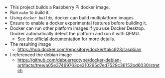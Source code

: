 * This project builds a Raspberry Pi docker image.
* Run `make` to build it.
* Using `docker buildx`, docker can build multiplatform images.
* Ensure to enable a docker experimental features before building it.
* Docker can run other platform images if you use Docker Desktop. Docker automatically detect the platform and run it with QEMU.
    * See [the official documentation](https://docs.docker.com/buildx/working-with-buildx/#build-multi-platform-images) for more details.
* The resulting image
    * https://hub.docker.com/repository/docker/takc923/raspbian
* I referenced the debian image
    * https://github.com/debuerreotype/docker-debian-artifacts/tree/a05e37469763ce310295d7ed7529c36152bd6030/stretch

